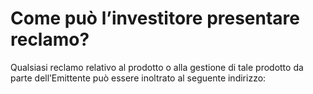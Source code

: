 # Come può l’investitore presentare reclamo?

Qualsiasi reclamo relativo al prodotto o alla gestione di tale prodotto da parte dell’Emittente può essere inoltrato al seguente indirizzo:
